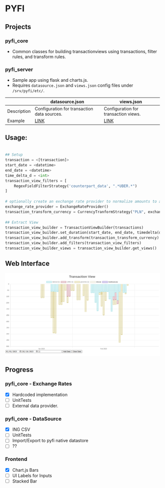 # PYFI

## Projects

### pyfi_core
 - Common classes for building transactionviews using transactions, filter rules, and transform rules. 

### pyfi_server
 - Sample app using flask and charts.js. 
 - Requires `datasource.json` and `views.json` config files under `/srv/pyfi/etc/`.

||datasource.json|views.json|
|---|---|---|
|Description|Configuration for transaction data sources.|Configuration for transaction views.|
|Example| [LINK](docs/datasource.md) | [LINK](docs/views.md) |


## Usage:

``` python

## Setup
transaction = <[transaction]>
start_date = <datetime>
end_date = <datetime>
time_delta_d = <int>
transaction_view_filters = [
    RegexFieldFilterStrategy('counterpart_data', ".*UBER.*")
]

# optionally create an exchange rate provider to normalize amounts to a common currency
exchange_rate_provider = ExchangeRateProvider()
transaction_transform_currency = CurrencyTranformStrategy("PLN", exchange_rate_provider)

## Extract View
transaction_view_builder = TransactionViewBuilder(transactions)
transaction_view_builder.set_duration(start_date, end_date, timedelta(days=time_delta_d))
transaction_view_builder.add_transform(transaction_transform_currency)
transaction_view_builder.add_filters(transaction_view_filters)
transaction_view_builder_views = transaction_view_builder.get_views()
```

## Web Interface

![Screenshot](screenshot.png)


## Progress

### pyfi_core - Exchange Rates

- [x] Hardcoded implementation
- [ ] UnitTests
- [ ] External data provider.

### pyfi_core - DataSource

- [x] ING CSV
- [ ] UnitTests
- [ ] Import/Export to pyfi native datastore
- [ ] ??

### Frontend

- [x] Chart.js Bars
- [ ] UI Labels for Inputs
- [ ] Stacked Bar